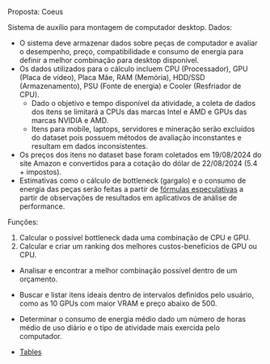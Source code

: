 Proposta: Coeus

Sistema de auxílio para montagem de computador desktop.
Dados:
- O sistema deve armazenar dados sobre peças de computador e avaliar o desempenho, preço, compatibilidade e consumo de energia para definir a melhor combinação para desktop disponível.
- Os dados utilizados para o cálculo incluem CPU (Processador), GPU (Placa de vídeo), Placa Mãe, RAM (Memória), HDD/SSD (Armazenamento), PSU (Fonte de energia) e Cooler (Resfriador de CPU).
    - Dado o objetivo e tempo disponível da atividade, a coleta de dados dos itens se limitará a CPUs das marcas Intel e AMD e GPUs das marcas NVIDIA e AMD.
    - Itens para mobile, laptops, servidores e mineração serão excluídos do dataset pois possuem métodos de avaliação inconstantes e resultam em dados inconsistentes.
- Os preços dos itens no dataset base foram coletados em 19/08/2024 do site Amazon e convertidos para a cotação do dólar de 22/08/2024 (5.4 + impostos).
- Estimativas como o cálculo de bottleneck (gargalo) e o consumo de energia das peças serão feitas a partir de [fórmulas especulativas](./data/jsons/functions.js) a partir de observações de resultados em aplicativos de análise de performance.

Funções:
1. Calcular o possível bottleneck dada uma combinação de CPU e GPU.
2. Calcular e criar um ranking dos melhores custos-benefícios de GPU ou CPU.
- Analisar e encontrar a melhor combinação possível dentro de um orçamento.
- Buscar e listar itens ideais dentro de intervalos definidos pelo usuário, como as 10 GPUs com maior VRAM e preço abaixo de 500.
- Determinar o consumo de energia médio dado um número de horas médio de uso diário e o tipo de atividade mais exercida pelo computador.

- [Tables](./data/tables.sql)